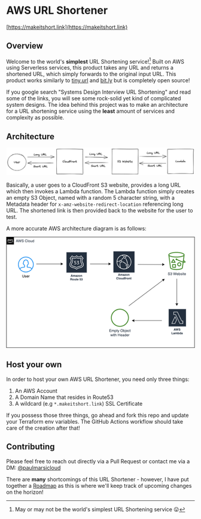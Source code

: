 # AWS URL Shortener

[https://makeitshort.link](https://makeitshort.link)

## Overview

Welcome to the world's **simplest** URL Shortening service![^1] Built on AWS using Serverless services, this product takes any URL and returns a shortened URL, which simply forwards to the original input URL. This product works similarly to [tiny.url](tinyurl.com) and [bit.ly](https://bitly.com/) but is completely open source!

If you google search "Systems Design Interview URL Shortening" and read some of the links, you will see some rock-solid yet kind of complicated system designs. The idea behind this project was to make an architecture for a URL shortening service using the **least** amount of services and complexity as possible.

## Architecture

![Architecture](/.github/images/architecture.png)

Basically, a user goes to a CloudFront S3 website, provides a long URL which then invokes a Lambda function. The Lambda function simply creates an empty S3 Object, named with a random 5 character string, with a Metadata header for `x-amz-website-redirect-location` referencing long URL. The shortened link is then provided back to the website for the user to test.

A more accurate AWS architecture diagram is as follows:

![AWS Architecture](/.github/images/aws_architecture.png)

## Host your own

In order to host your own AWS URL Shortener, you need only three things:

1. An AWS Account
2. A Domain Name that resides in Route53
3. A wildcard (e.g `*.makeitshort.link`) SSL Certificate

If you possess those three things, go ahead and fork this repo and update your Terraform env variables. The GitHub Actions workflow should take care of the creation after that!

## Contributing

Please feel free to reach out directly via a Pull Request or contact me via a DM: [@paulmarsicloud](https://twitter.com/paulmarsicloud)

There are **many** shortcomings of this URL Shortener - however, I have put together a [Roadmap](https://github.com/paulmarsicloud/aws-url-shortener/wiki/Roadmap!) as this is where we'll keep track of upcoming changes on the horizon!

[^1]: May or may not be the world's simplest URL Shortening service 😛 
